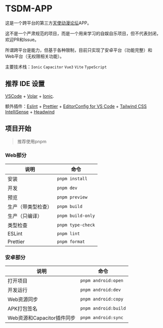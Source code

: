 # TSDM-APP

这是一个跨平台的第三方[天使动漫论坛](https://www.tsdm39.com)APP。

这不是一个严肃规范的项目，而是一个用来学习的自娱自乐项目，但不代表封闭，欢迎PR和Issue。

所谓跨平台是能力，但基于各种限制，目前只实现了安卓平台（功能完整）和Web平台（无权限相关功能）。

主要技术栈：`Ionic` `Capacitor` `Vue3` `Vite` `TypeScript`

## 推荐 IDE 设置

[VSCode](https://code.visualstudio.com/) + [Volar](https://marketplace.visualstudio.com/items?itemName=Vue.volar) + [Ionic](https://marketplace.visualstudio.com/items?itemName=ionic.ionic).

额外插件：[Eslint](https://marketplace.visualstudio.com/items?itemName=dbaeumer.vscode-eslint) + [Prettier](https://marketplace.visualstudio.com/items?itemName=esbenp.prettier-vscode) + [EditorConfig for VS Code](https://marketplace.visualstudio.com/items?itemName=EditorConfig.EditorConfig) + [Tailwind CSS IntelliSense](https://marketplace.visualstudio.com/items?itemName=bradlc.vscode-tailwindcss) + [Headwind](https://marketplace.visualstudio.com/items?itemName=heybourn.headwind)

## 项目开始

> 推荐使用pnpm

### Web部分

| 说明               | 命令              |
| ------------------ | ----------------- |
| 安装               | `pnpm install`    |
| 开发               | `pnpm dev`        |
| 预览               | `pnpm preview`    |
| 生产（带类型检查） | `pnpm build`      |
| 生产（只编译）     | `pnpm build-only` |
| 类型检查           | `pnpm type-check` |
| ESLint             | `pnpm lint`       |
| Prettier           | `pnpm format`     |

### 安卓部分

| 说明                       | 命令                 |
| -------------------------- | -------------------- |
| 打开项目                   | `pnpm android:open`  |
| 开发运行                   | `pnpm android:dev`   |
| Web资源同步                | `pnpm android:copy`  |
| APK打包签名                | `pnpm android:build` |
| Web资源和Capacitor插件同步 | `pnpm android:sync`  |
